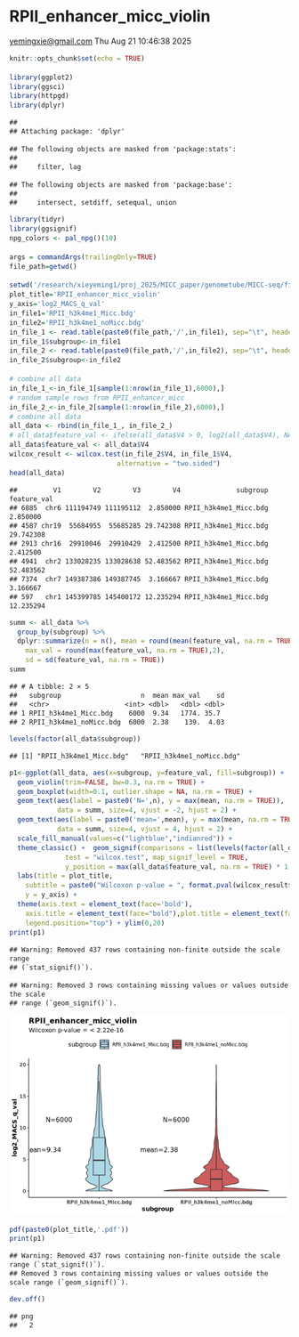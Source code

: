 RPII_enhancer_micc_violin
================
<yemingxie@gmail.com>
Thu Aug 21 10:46:38 2025

``` r
knitr::opts_chunk$set(echo = TRUE)

library(ggplot2)
library(ggsci)
library(httpgd)
library(dplyr)
```

    ## 
    ## Attaching package: 'dplyr'

    ## The following objects are masked from 'package:stats':
    ## 
    ##     filter, lag

    ## The following objects are masked from 'package:base':
    ## 
    ##     intersect, setdiff, setequal, union

``` r
library(tidyr)
library(ggsignif)
npg_colors <- pal_npg()(10)

args = commandArgs(trailingOnly=TRUE)
file_path=getwd()

setwd('/research/xieyeming1/proj_2025/MICC_paper/genometube/MICC-seq/figs/enhancer_Micc_noMicc')
plot_title='RPII_enhancer_micc_violin'
y_axis='log2_MACS_q_val'
in_file1='RPII_h3k4me1_Micc.bdg'
in_file2='RPII_h3k4me1_noMicc.bdg'
in_file_1 <- read.table(paste0(file_path,'/',in_file1), sep="\t", header=F)
in_file_1$subgroup<-in_file1
in_file_2 <- read.table(paste0(file_path,'/',in_file2), sep="\t", header=F)
in_file_2$subgroup<-in_file2

# combine all data
in_file_1_<-in_file_1[sample(1:nrow(in_file_1),6000),]
# random sample rows from RPII_enhancer_micc
in_file_2_<-in_file_2[sample(1:nrow(in_file_2),6000),]
# combine all data
all_data <- rbind(in_file_1_, in_file_2_)
# all_data$feature_val <- ifelse(all_data$V4 > 0, log2(all_data$V4), NA)
all_data$feature_val <- all_data$V4
wilcox_result <- wilcox.test(in_file_2$V4, in_file_1$V4, 
                           alternative = "two.sided")
head(all_data)
```

    ##         V1        V2        V3        V4              subgroup feature_val
    ## 6885  chr6 111194749 111195112  2.850000 RPII_h3k4me1_Micc.bdg    2.850000
    ## 4587 chr19  55684955  55685285 29.742308 RPII_h3k4me1_Micc.bdg   29.742308
    ## 2913 chr16  29910046  29910429  2.412500 RPII_h3k4me1_Micc.bdg    2.412500
    ## 4941  chr2 133028235 133028638 52.483562 RPII_h3k4me1_Micc.bdg   52.483562
    ## 7374  chr7 149387386 149387745  3.166667 RPII_h3k4me1_Micc.bdg    3.166667
    ## 597   chr1 145399785 145400172 12.235294 RPII_h3k4me1_Micc.bdg   12.235294

``` r
summ <- all_data %>%
  group_by(subgroup) %>%
  dplyr::summarize(n = n(), mean = round(mean(feature_val, na.rm = TRUE),2),
    max_val = round(max(feature_val, na.rm = TRUE),2),
    sd = sd(feature_val, na.rm = TRUE))
summ
```

    ## # A tibble: 2 × 5
    ##   subgroup                    n  mean max_val    sd
    ##   <chr>                   <int> <dbl>   <dbl> <dbl>
    ## 1 RPII_h3k4me1_Micc.bdg    6000  9.34   1774. 35.7 
    ## 2 RPII_h3k4me1_noMicc.bdg  6000  2.38    139.  4.03

``` r
levels(factor(all_data$subgroup))
```

    ## [1] "RPII_h3k4me1_Micc.bdg"   "RPII_h3k4me1_noMicc.bdg"

``` r
p1<-ggplot(all_data, aes(x=subgroup, y=feature_val, fill=subgroup)) +
  geom_violin(trim=FALSE, bw=0.3, na.rm = TRUE) +
  geom_boxplot(width=0.1, outlier.shape = NA, na.rm = TRUE) +
  geom_text(aes(label = paste0('N=',n), y = max(mean, na.rm = TRUE)), 
            data = summ, size=4, vjust = -2, hjust = 2) +
  geom_text(aes(label = paste0('mean=',mean), y = max(mean, na.rm = TRUE)), 
            data = summ, size=4, vjust = 4, hjust = 2) +
  scale_fill_manual(values=c("lightblue","indianred")) +
  theme_classic() +  geom_signif(comparisons = list(levels(factor(all_data$subgroup))), 
              test = "wilcox.test", map_signif_level = TRUE,
              y_position = max(all_data$feature_val, na.rm = TRUE) * 1.2) +
  labs(title = plot_title,
    subtitle = paste0("Wilcoxon p-value = ", format.pval(wilcox_result$p.value)),
    y = y_axis) +
  theme(axis.text = element_text(face='bold'),
    axis.title = element_text(face="bold"),plot.title = element_text(face="bold"),
    legend.position="top") + ylim(0,20)
print(p1)
```

    ## Warning: Removed 437 rows containing non-finite outside the scale range
    ## (`stat_signif()`).

    ## Warning: Removed 3 rows containing missing values or values outside the scale
    ## range (`geom_signif()`).

![](RPII_enhancer_micc_violin_files/figure-gfm/unnamed-chunk-1-1.png)<!-- -->

``` r
pdf(paste0(plot_title,'.pdf'))
print(p1)
```

    ## Warning: Removed 437 rows containing non-finite outside the scale range (`stat_signif()`).
    ## Removed 3 rows containing missing values or values outside the scale range (`geom_signif()`).

``` r
dev.off()
```

    ## png 
    ##   2
